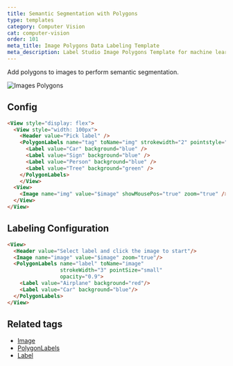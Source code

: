 ```yaml
---
title: Semantic Segmentation with Polygons
type: templates
category: Computer Vision
cat: computer-vision
order: 101
meta_title: Image Polygons Data Labeling Template
meta_description: Label Studio Image Polygons Template for machine learning and data science data labeling projects.
---
```


Add polygons to images to perform semantic segmentation. 

<img src="/images/screens/image_polygons.png" class="img-template-example" title="Images Polygons" />

## Config 

```html
<View style="display: flex">
  <View style="width: 100px">
    <Header value="Pick label" />
    <PolygonLabels name="tag" toName="img" strokewidth="2" pointstyle="circle" pointsize="small" showInline="false">
      <Label value="Car" background="blue" />
      <Label value="Sign" background="blue" />
      <Label value="Person" background="blue" />
      <Label value="Tree" background="green" />
    </PolygonLabels>
    </View>
  <View>
    <Image name="img" value="$image" showMousePos="true" zoom="true" />
  </View>
</View>
```

## Labeling Configuration

```html
<View>
  <Header value="Select label and click the image to start"/>
  <Image name="image" value="$image" zoom="true"/>
  <PolygonLabels name="label" toName="image"
                 strokeWidth="3" pointSize="small"
                 opacity="0.9">
    <Label value="Airplane" background="red"/>
    <Label value="Car" background="blue"/>
  </PolygonLabels>
</View>
```

## Related tags

- [Image](/tags/image.html)
- [PolygonLabels](/tags/polygonlabels.html)
- [Label](/tags/label.html)